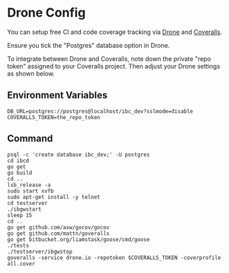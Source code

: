 Drone Config
============

You can setup free CI and code coverage tracking via [Drone](http://drone.io)
and [Coveralls](http://coveralls.io).

Ensure you tick the "Postgres" database option in Drone.

To integrate between Drone and Coveralls, note down the private "repo token"
assigned to your Coveralls project. Then adjust your Drone settings as shown
below.

Environment Variables
---------------------

```
DB_URL=postgres://postgres@localhost/ibc_dev?sslmode=disable
COVERALLS_TOKEN=the_repo_token
```

Command
-------

```
psql -c 'create database ibc_dev;' -U postgres
cd ibcd
go get
go build
cd ..
lsb_release -a
sudo start xvfb
sudo apt-get install -y telnet
cd testserver
./ibgwstart
sleep 15
cd ..
go get github.com/axw/gocov/gocov
go get github.com/mattn/goveralls
go get bitbucket.org/liamstask/goose/cmd/goose
./tests
./testserver/ibgwstop
goveralls -service drone.io -repotoken $COVERALLS_TOKEN -coverprofile all.cover
```
